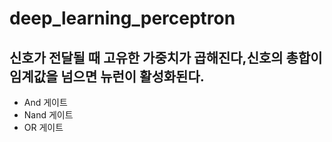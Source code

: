 # deep_learning_perceptron
## 신호가 전달될 때 고유한 가중치가 곱해진다,신호의 총합이 임계값을 넘으면 뉴런이 활성화된다.
* And 게이트
* Nand 게이트
* OR 게이트
